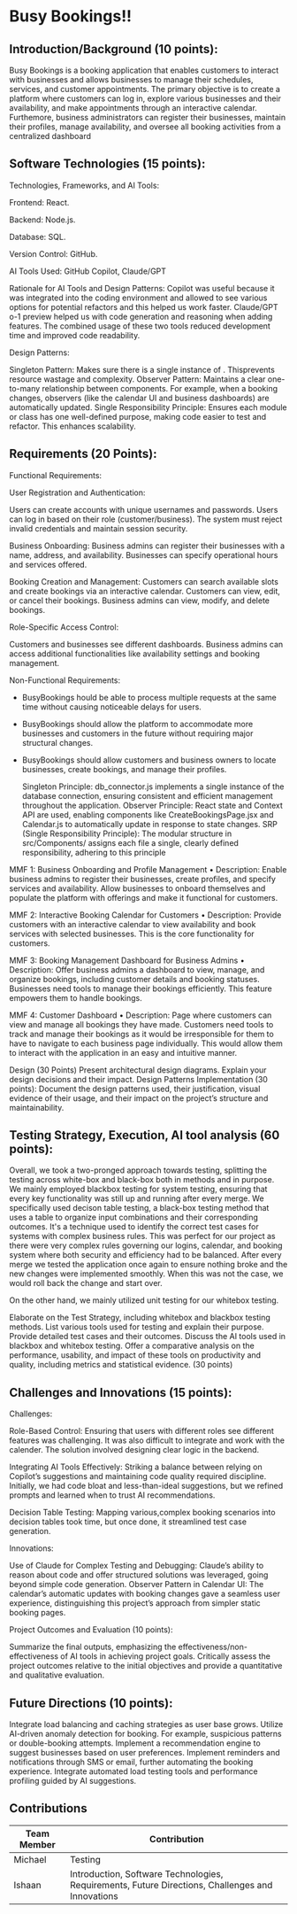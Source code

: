 # Busy Bookings!!
## Introduction/Background (10 points):

Busy Bookings is a booking application that enables customers to interact with businesses and allows businesses to manage their schedules, services, and customer appointments. The primary objective is to create a platform where customers can log in, explore various businesses and their availability, and make appointments through an interactive calendar. Furthemore, business administrators can register their businesses, maintain their profiles, manage availability, and oversee all booking activities from a centralized dashboard

## Software Technologies (15 points):

Technologies, Frameworks, and AI Tools:

  Frontend: React.

  Backend: Node.js.

  Database: SQL.

  Version Control: GitHub.

AI Tools Used: GitHub Copilot, Claude/GPT

Rationale for AI Tools and Design Patterns: Copilot was useful because it was integrated into the coding environment and allowed to see various options for potential refactors and this helped us work faster. Claude/GPT o-1 preview helped us with code generation and reasoning when adding features. The combined usage of these two tools reduced development time and improved code readability.

Design Patterns:

Singleton Pattern: Makes sure there is a single instance of .  Thisprevents resource wastage and complexity.
Observer Pattern: Maintains a clear one-to-many relationship between components. For example, when a booking changes, observers (like the calendar UI and business dashboards) are automatically updated.
Single Responsibility Principle: Ensures each module or class has one well-defined purpose, making code easier to test and refactor. This enhances scalability. 

## Requirements (20 Points):

Functional Requirements:

User Registration and Authentication:

Users can create accounts with unique usernames and passwords.
  Users can log in based on their role (customer/business).
  The system must reject invalid credentials and maintain session security.
  
Business Onboarding:
  Business admins can register their businesses with a name, address, and availability.
  Businesses can specify operational hours and services offered.

Booking Creation and Management:
  Customers can search available slots and create bookings via an interactive calendar.
  Customers can view, edit, or cancel their bookings.
  Business admins can view, modify, and delete bookings.
  
Role-Specific Access Control:

  Customers and businesses see different dashboards.
  Business admins can access additional functionalities like availability settings and booking management.
  
Non-Functional Requirements: 
 - BusyBookings hould be able to process multiple requests at the same time without causing noticeable delays for users.

 - BusyBookings should allow the platform to accommodate more businesses and customers in the future without requiring major structural changes.

 - BusyBookings should allow customers and business owners to locate businesses, create bookings, and manage their profiles.

   Singleton Principle: db_connector.js implements a single instance of the database connection, ensuring consistent and efficient management throughout the application.
   Observer Principle: React state and Context API are used, enabling components like CreateBookingsPage.jsx and Calendar.js to automatically update in response to state changes.
   SRP (Single Responsibility Principle): The modular structure in src/Components/ assigns each file a single, clearly defined responsibility, adhering to this principle

MMF 1: Business Onboarding and Profile Management
	•	Description: Enable business admins to register their businesses, create profiles, and specify services and availability. Allow  businesses to onboard themselves and populate the platform with offerings and make it functional for customers.	

MMF 2: Interactive Booking Calendar for Customers
	•	Description: Provide customers with an interactive calendar to view availability and book services with selected businesses. This is the core functionality for customers. 

MMF 3: Booking Management Dashboard for Business Admins
	•	Description: Offer business admins a dashboard to view, manage, and organize bookings, including customer details and booking statuses. Businesses need tools to manage their bookings efficiently. This feature empowers them to handle bookings.

MMF 4: Customer Dashboard
•	Description: Page where customers can view and manage all bookings they have made. Customers need tools to track and manage their bookings as it would be irresponsible for them to have to navigate to each business page individually. This would allow them to interact with the application in an easy and intuitive manner. 

   

Design (30 Points)
Present architectural design diagrams.
Explain your design decisions and their impact.
Design Patterns Implementation (30 points):
Document the design patterns used, their justification, visual evidence of their usage, and their impact on the project’s structure and maintainability.

## Testing Strategy, Execution, AI tool analysis (60 points):

Overall, we took a two-pronged approach towards testing, splitting the testing across white-box and black-box both in methods and in purpose.
We mainly employed blackbox testing for system testing, ensuring that every key functionality was still up and running after every merge. We specifically
used decison table testing, a black-box testing method that uses a table to organize input combinations and their corresponding outcomes.
It's a technique used to identify the correct test cases for systems with complex business rules. This was perfect for our project as there were
very complex rules governing our logins, calendar, and booking system where both security and efficiency had to be balanced. After every merge 
we tested the application once again to ensure nothing broke and the new changes were implemented smoothly. When this was not the case, we would roll 
back the change and start over. 

On the other hand, we mainly utilized unit testing for our whitebox testing. 

Elaborate on the Test Strategy, including whitebox and blackbox testing methods. List various tools used for testing and explain their purpose.
Provide detailed test cases and their outcomes.
Discuss the AI tools used in blackbox and whitebox testing.
Offer a comparative analysis on the performance, usability, and impact of these tools on productivity and quality, including metrics and statistical evidence. (30 points)

## Challenges and Innovations (15 points):

Challenges:

  Role-Based Control: Ensuring that users with different roles see different features was challenging. It was also difficult to integrate and work with the calender. The solution involved designing clear logic in the backend.
  
  Integrating AI Tools Effectively: Striking a balance between relying on Copilot’s suggestions and maintaining code quality required discipline. Initially, we had code bloat and less-than-ideal suggestions, but we refined prompts and learned when to trust AI recommendations.
  
  Decision Table Testing: Mapping various,complex booking scenarios into decision tables took time, but once done, it streamlined test case generation.

Innovations:

  Use of Claude for Complex Testing and Debugging: Claude’s ability to reason about code and offer structured solutions was leveraged, going beyond simple code generation.
  Observer Pattern in Calendar UI: The calendar’s automatic updates with booking changes gave a seamless user experience, distinguishing this project’s approach from simpler static booking pages.


Project Outcomes and Evaluation (10 points):

Summarize the final outputs, emphasizing the effectiveness/non-effectiveness of AI tools in achieving project goals.
Critically assess the project outcomes relative to the initial objectives and provide a quantitative and qualitative evaluation.

## Future Directions (10 points):


Integrate load balancing and caching strategies as user base grows.
Utilize AI-driven anomaly detection for booking. For example, suspicious patterns or double-booking attempts.
Implement a recommendation engine to suggest businesses based on user preferences.
Implement reminders and notifications through SMS or email, further automating the booking experience.
Integrate automated load testing tools and performance profiling guided by AI suggestions.

## Contributions
| Team Member  | Contribution |
| ------------- | ------------- |
| Michael       | Testing   |
| Ishaan       | Introduction, Software Technologies, Requirements, Future Directions, Challenges and Innovations   |
